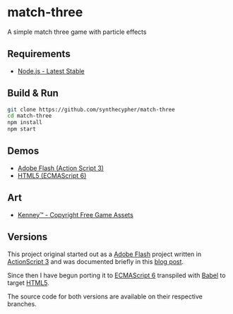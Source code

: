 # match-three

A simple match three game with particle effects

## Requirements
- [Node.js - Latest Stable][node]

## Build &amp; Run

```bash
git clone https://github.com/synthecypher/match-three
cd match-three
npm install
npm start
```

## Demos

- [Adobe Flash (Action Script 3)][demo-flash]
- [HTML5 (ECMAScript 6)][demo-html5]

## Art

- [Kenney&trade; - Copyright Free Game Assets][art]

## Versions

This project original started out as a [Adobe Flash][flash] project written in [ActionScript 3][as3] and was documented briefly in this [blog post][blog].

Since then I have begun porting it to [ECMAScript 6][es6] transpiled with [Babel][babel] to target [HTML5][html5].

The source code for both versions are available on their respective branches.

[node]:       https://nodejs.org/en/
[screenshot]: http://www.caffeinatednightmare.com/blog/wp-content/uploads/2014/12/screenshot.png
[demo-flash]: http://www.caffeinatednightmare.com/games/match-three/
[demo-html5]: http://synthecypher.github.io/match-three/
[art]:        http://kenney.nl/assets/
[flash]:      http://www.adobe.com/uk/products/flashplayer.html
[as3]:        http://www.adobe.com/devnet/actionscript/learning.html
[blog]:       http://www.caffeinatednightmare.com/match-three/
[es6]:        http://www.ecma-international.org/ecma-262/6.0/
[babel]:      https://github.com/babel/babel/
[html5]:      https://www.w3.org/TR/html5/

